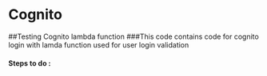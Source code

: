 # Cognito
##Testing Cognito lambda function
###This code contains code for cognito login with lamda function used for user login validation
#### Steps to do :

